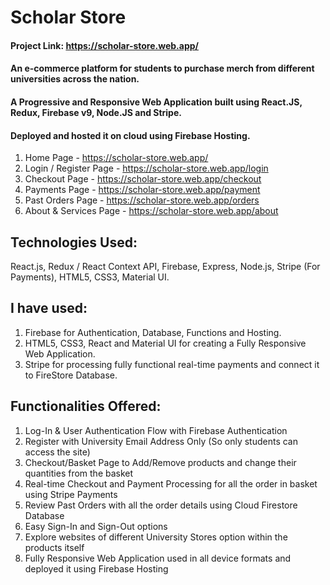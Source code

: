 # Scholar Store

#### Project Link: https://scholar-store.web.app/
#### An e-commerce platform for students to purchase merch from different universities across the nation. 
#### A Progressive and Responsive Web Application built using React.JS, Redux, Firebase v9, Node.JS and Stripe.
#### Deployed and hosted it on cloud using Firebase Hosting.


1. Home Page - https://scholar-store.web.app/
2. Login / Register Page - https://scholar-store.web.app/login
3. Checkout Page - https://scholar-store.web.app/checkout
4. Payments Page - https://scholar-store.web.app/payment
5. Past Orders Page - https://scholar-store.web.app/orders
6. About & Services Page - https://scholar-store.web.app/about

## Technologies Used:
React.js, Redux / React Context API, Firebase, Express, Node.js, Stripe (For Payments), HTML5, CSS3, Material UI.

## I have used:

1. Firebase for Authentication, Database, Functions and Hosting.
2. HTML5, CSS3, React and Material UI for creating a Fully Responsive Web Application.
3. Stripe for processing fully functional real-time payments and connect it to FireStore Database.

## Functionalities Offered:
1. Log-In & User Authentication Flow with Firebase Authentication
2. Register with University Email Address Only (So only students can access the site)
3. Checkout/Basket Page to Add/Remove products and change their quantities from the basket
4. Real-time Checkout and Payment Processing for all the order in basket using Stripe Payments
5. Review Past Orders with all the order details using Cloud Firestore Database
6. Easy Sign-In and Sign-Out options
7. Explore websites of different University Stores option within the products itself
8. Fully Responsive Web Application used in all device formats and deployed it using Firebase Hosting
